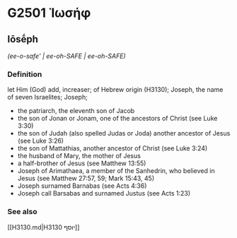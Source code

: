 # G2501 Ἰωσήφ

## Iōsḗph

_(ee-o-safe' | ee-oh-SAFE | ee-oh-SAFE)_

### Definition

let Him (God) add, increaser; of Hebrew origin (H3130); Joseph, the name of seven Israelites; Joseph; 

- the patriarch, the eleventh son of Jacob
- the son of Jonan or Jonam, one of the ancestors of Christ (see Luke 3:30)
- the son of Judah (also spelled Judas or Joda) another ancestor of Jesus (see Luke 3:26)
- the son of Mattathias, another ancestor of Christ (see Luke 3:24)
- the husband of Mary, the mother of Jesus
- a half-brother of Jesus (see Matthew 13:55)
- Joseph of Arimathaea, a member of the Sanhedrin, who believed in Jesus (see Matthew 27:57, 59; Mark 15:43, 45)
- Joseph surnamed Barnabas (see Acts 4:36)
- Joseph call Barsabas and surnamed Justus (see Acts 1:23)

### See also

[[H3130.md|H3130 יוסף]]

